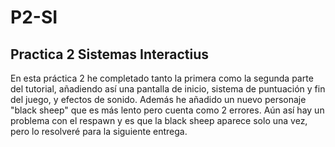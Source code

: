 # P2-SI
Practica 2 Sistemas Interactius
-------------------------------------
En esta práctica 2 he completado tanto la primera como la segunda parte del tutorial, añadiendo así una pantalla de inicio, sistema de puntuación y fin del juego, y efectos de sonido. Además he añadido un nuevo personaje "black sheep" que es más lento pero cuenta como 2 errores. Aún así hay un problema con el respawn y es que la black sheep aparece solo una vez, pero lo resolveré para la siguiente entrega.
